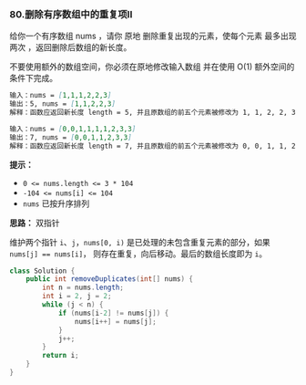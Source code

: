 ### 80.删除有序数组中的重复项II

给你一个有序数组 nums ，请你 原地 删除重复出现的元素，使每个元素 最多出现两次 ，返回删除后数组的新长度。

不要使用额外的数组空间，你必须在原地修改输入数组 并在使用 O(1) 额外空间的条件下完成。

``` markdown
输入：nums = [1,1,1,2,2,3]
输出：5, nums = [1,1,2,2,3]
解释：函数应返回新长度 length = 5, 并且原数组的前五个元素被修改为 1, 1, 2, 2, 3 。 不需要考虑数组中超出新长度后面的元素

输入：nums = [0,0,1,1,1,1,2,3,3]
输出：7, nums = [0,0,1,1,2,3,3]
解释：函数应返回新长度 length = 7, 并且原数组的前五个元素被修改为 0, 0, 1, 1, 2, 3, 3 。 不需要考虑数组中超出新长度后面的元素。
```

**提示：**

- `0 <= nums.length <= 3 * 104`
- `-104 <= nums[i] <= 104`
- `nums` 已按升序排列



**思路：** 双指针

维护两个指针 `i`、`j`，`nums[0, i)` 是已处理的未包含重复元素的部分，如果 `nums[j] == nums[i]`， 则存在重复，向后移动。最后的数组长度即为 `i`。

``` java
class Solution {
    public int removeDuplicates(int[] nums) {
        int n = nums.length;
        int i = 2, j = 2;
        while (j < n) {
            if (nums[i-2] != nums[j]) {
                nums[i++] = nums[j];
            }
            j++;
        }
        return i;
    }
}
```



